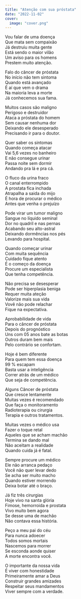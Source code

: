 ```yaml
---
title: "Atenção com sua próstata"
date: "2022-11-02"
cover:
  image: "cover.png"
---
```


Vou falar de uma doença  
Que mata sem compaixão  
Já destruiu muita gente  
Está sendo o maior vilão  
Um aviso para os homens  
Prestem  muito atenção.  

Falo do câncer de próstata  
No início não tem sintoma  
Quando está  avançado  
É aí que vem o drama  
Na maioria leva a morte  
Já conhecemos sua fama.  

Muitos casos são maligno  
Perigoso e destruidor  
Ataca a próstata do homem  
Sem causar nenhuma  dor  
Deixando ele desesperado  
Precisando ir para o doutor.  

Quer saber os sintomas  
Quando começa atacar  
Vai 5,6 vezes no banheiro  
E não consegue urinar  
Passa noite sem dormir  
Andando pra lá e pra cá.  

<!-- pagebreak -->

O fluco da urina fraco  
O canal enterrompido  
A prostata fica inchada  
Atrapalha a saida do mijo  
É hora de procurar o médico  
Antes que venha o prejuízo  

Pode virar um tumor maligno  
Sangue no líquido seminal  
Dor no quadril e nas pernas  
Acabando seu alto-astral  
Deixando dormências nos pés  
Levando para  hospital.  

Quando começar urinar  
Com muita sequência  
Cuidado fique atento  
É o começo da doença  
Procure um especialista  
Que tenha competência.  

Não precisa se desesperar  
Pode ser hiperplasia beniga  
Requer muita ateção  
Valorize mais sua vida  
Vovê não pode relachar  
Fique na expectativa.  

<!-- pagebreak -->

Aprobabilidade de vida  
Para o câncer de próstata  
Depois do prognóstico  
Uns com 05 anos bate as botas  
Outros duram bem mais  
Pelo contrário se confortam.  

Hoje é bem diferente  
Para quem tem essa doença  
99 % escapam  
Basta usar a inteligência  
Correr atrás de um médico  
Que seja de  competência.  

Alguns Câncer de próstata  
Que cresce lentamente  
Muitas vezes é recomendado  
Que faça o monitoramento  
Radioterapia ou cirurgia  
Terapia e  outros tratamentos.  

Muitas vezes o médico usa  
Fazer o  toque retal  
Aqueles que se acham  machão  
Termina se dando mal  
Não aceitam  a realidade  
Quando cuida já é fatal.  

<!-- pagebreak -->

Sempre procure um médico  
Ele não arranca pedaço  
Você não quer levar dedo  
Se acha ser muito macho  
Quando estiver morrendo  
Deixa botar até o braço.  

Já fiz três cirurgias  
Hoje vivo na santa glória  
Fimose, hemorroida e prostata  
Vivo muito bem agora  
Se desse uma de machão  
Não contava essa história.  

Peço a meu pai do céu  
Para nunca adoecer  
Todos somos mortais  
Nascemos para morrer  
Se esconda aonde quiser  
A morte encontra você.  

O importante da nossa vida  
É viver com honestidade  
Primeiramente amar a Deus  
Construir grandes amizades  
Respeitar seus mandamentos  
Viver sempre com a verdade.  
